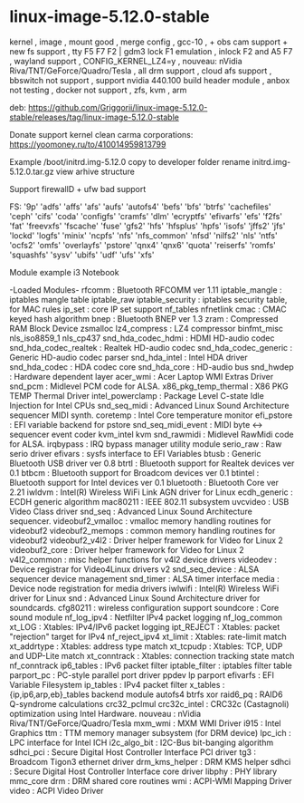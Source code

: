 # linux-image-5.12.0-stable
kernel , image , mount good , merge config , gcc-10 , + obs cam support + new fs support , tty F5 F7 F2 | gdm3 lock F1 emulation , inlock F2 and А5 F7 , wayland support , CONFIG_KERNEL_LZ4=y , nouveau: nVidia Riva/TNT/GeForce/Quadro/Tesla , all drm support , cloud afs support , bbswitch not support , support nvidia 440.100 build header module , anbox not testing , docker not support , zfs, kvm , arm

deb: https://github.com/Griggorii/linux-image-5.12.0-stable/releases/tag/linux-image-5.12.0-stable

Donate support kernel clean carma corporations: https://yoomoney.ru/to/410014959813799

Example /boot/initrd.img-5.12.0 copy to developer folder rename initrd.img-5.12.0.tar.gz view arhive structure

Support firewallD + ufw bad support

FS: '9p' 'adfs' 'affs' 'afs' 'aufs' 'autofs4' 'befs' 'bfs' 'btrfs' 'cachefiles' 'ceph' 'cifs' 'coda' 'configfs' 'cramfs' 'dlm' 'ecryptfs' 'efivarfs' 'efs' 'f2fs' 'fat' 'freevxfs' 'fscache' 'fuse' 'gfs2' 'hfs' 'hfsplus' 'hpfs' 'isofs' 'jffs2' 'jfs' 'lockd' 'logfs' 'minix' 'ncpfs' 'nfs' 'nfs_common' 'nfsd' 'nilfs2' 'nls' 'ntfs' 'ocfs2' 'omfs' 'overlayfs' 'pstore' 'qnx4' 'qnx6' 'quota' 'reiserfs' 'romfs' 'squashfs' 'sysv' 'ubifs' 'udf' 'ufs' 'xfs'

Module example i3 Notebook

 -Loaded Modules-
rfcomm		: Bluetooth RFCOMM ver 1.11
iptable_mangle		: iptables mangle table
iptable_raw
iptable_security		: iptables security table, for MAC rules
ip_set		: core IP set support
nf_tables
nfnetlink
cmac		: CMAC keyed hash algorithm
bnep		: Bluetooth BNEP ver 1.3
zram		: Compressed RAM Block Device
zsmalloc
lz4_compress		: LZ4 compressor
binfmt_misc
nls_iso8859_1
nls_cp437
snd_hda_codec_hdmi		: HDMI HD-audio codec
snd_hda_codec_realtek		: Realtek HD-audio codec
snd_hda_codec_generic		: Generic HD-audio codec parser
snd_hda_intel		: Intel HDA driver
snd_hda_codec		: HDA codec core
snd_hda_core		: HD-audio bus
snd_hwdep		: Hardware dependent layer
acer_wmi		: Acer Laptop WMI Extras Driver
snd_pcm		: Midlevel PCM code for ALSA.
x86_pkg_temp_thermal		: X86 PKG TEMP Thermal Driver
intel_powerclamp		: Package Level C-state Idle Injection for Intel CPUs
snd_seq_midi		: Advanced Linux Sound Architecture sequencer MIDI synth.
coretemp		: Intel Core temperature monitor
efi_pstore		: EFI variable backend for pstore
snd_seq_midi_event		: MIDI byte &lt;-&gt; sequencer event coder
kvm_intel
kvm
snd_rawmidi		: Midlevel RawMidi code for ALSA.
irqbypass		: IRQ bypass manager utility module
serio_raw		: Raw serio driver
efivars		: sysfs interface to EFI Variables
btusb		: Generic Bluetooth USB driver ver 0.8
btrtl		: Bluetooth support for Realtek devices ver 0.1
btbcm		: Bluetooth support for Broadcom devices ver 0.1
btintel		: Bluetooth support for Intel devices ver 0.1
bluetooth		: Bluetooth Core ver 2.21
iwldvm		: Intel(R) Wireless WiFi Link AGN driver for Linux
ecdh_generic		: ECDH generic algorithm
mac80211		: IEEE 802.11 subsystem
uvcvideo		: USB Video Class driver
snd_seq		: Advanced Linux Sound Architecture sequencer.
videobuf2_vmalloc		: vmalloc memory handling routines for videobuf2
videobuf2_memops		: common memory handling routines for videobuf2
videobuf2_v4l2		: Driver helper framework for Video for Linux 2
videobuf2_core		: Driver helper framework for Video for Linux 2
v4l2_common		: misc helper functions for v4l2 device drivers
videodev		: Device registrar for Video4Linux drivers v2
snd_seq_device		: ALSA sequencer device management
snd_timer		: ALSA timer interface
media		: Device node registration for media drivers
iwlwifi		: Intel(R) Wireless WiFi driver for Linux
snd		: Advanced Linux Sound Architecture driver for soundcards.
cfg80211		: wireless configuration support
soundcore		: Core sound module
nf_log_ipv4		: Netfilter IPv4 packet logging
nf_log_common
xt_LOG		: Xtables: IPv4/IPv6 packet logging
ipt_REJECT		: Xtables: packet &quot;rejection&quot; target for IPv4
nf_reject_ipv4
xt_limit		: Xtables: rate-limit match
xt_addrtype		: Xtables: address type match
xt_tcpudp		: Xtables: TCP, UDP and UDP-Lite match
xt_conntrack		: Xtables: connection tracking state match
nf_conntrack
ip6_tables		: IPv6 packet filter
iptable_filter		: iptables filter table
parport_pc		: PC-style parallel port driver
ppdev
lp
parport
efivarfs		: EFI Variable Filesystem
ip_tables		: IPv4 packet filter
x_tables		: {ip,ip6,arp,eb}_tables backend module
autofs4
btrfs
xor
raid6_pq		: RAID6 Q-syndrome calculations
crc32_pclmul
crc32c_intel		: CRC32c (Castagnoli) optimization using Intel Hardware.
nouveau		: nVidia Riva/TNT/GeForce/Quadro/Tesla
mxm_wmi		: MXM WMI Driver
i915		: Intel Graphics
ttm		: TTM memory manager subsystem (for DRM device)
lpc_ich		: LPC interface for Intel ICH
i2c_algo_bit		: I2C-Bus bit-banging algorithm
sdhci_pci		: Secure Digital Host Controller Interface PCI driver
tg3		: Broadcom Tigon3 ethernet driver
drm_kms_helper		: DRM KMS helper
sdhci		: Secure Digital Host Controller Interface core driver
libphy		: PHY library
mmc_core
drm		: DRM shared core routines
wmi		: ACPI-WMI Mapping Driver
video		: ACPI Video Driver
